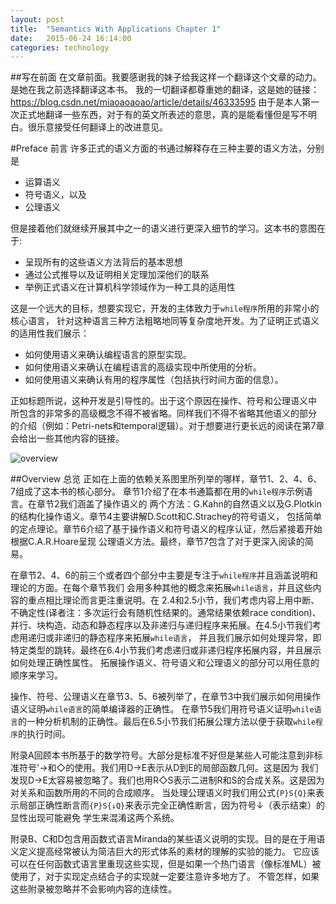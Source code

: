 ```yaml
--- 
layout: post 
title:  "Semantics With Applications Chapter 1" 
date:   2015-06-24 16:14:00 
categories: technology 
--- 
```



##写在前面
在文章前面。我要感谢我的妹子给我这样一个翻译这个文章的动力。是她在我之前选择翻译这本书。
我的一切翻译都尊重她的翻译，这是她的链接：<https://blog.csdn.net/miaoaoaoao/article/details/46333595>
由于是本人第一次正式地翻译一些东西，对于有的英文所表述的意思，真的是能看懂但是写不明白。很乐意接受任何翻译上的改进意见。

#Preface 前言
许多正式的语义方面的书通过解释存在三种主要的语义方法，分别是

- 运算语义
- 符号语义，以及
- 公理语义

但是接着他们就继续开展其中之一的语义进行更深入细节的学习。这本书的意图在于:

- 呈现所有的这些语义方法背后的基本思想
- 通过公式推导以及证明相关定理加深他们的联系
- 举例正式语义在计算机科学领域作为一种工具的适用性

这是一个远大的目标，想要实现它，开发的主体致力于```while程序```所用的非常小的核心语言，
针对这种语言三种方法粗略地同等复杂度地开发。为了证明正式语义的适用性我们展示：

- 如何使用语义来确认编程语言的原型实现。
- 如何使用语义来确认在编程语言的高级实现中所使用的分析。
- 如何使用语义来确认有用的程序属性（包括执行时间方面的信息）。

正如标题所说，这种开发是引导性的。出于这个原因在操作、符号和公理语义中
所包含的非常多的高级概念不得不被省略。同样我们不得不省略其他语义的部分
的介绍（例如：Petri-nets和temporal逻辑）。对于想要进行更长远的阅读在第7章
会给出一些其他内容的链接。

![overview]({{site.url}}/assets/semantics-with-apps-resources/Preface-overview.png)

##Overview 总览
正如在上面的依赖关系图里所列举的哪样，章节1、2、4、6、7组成了这本书的核心部分。
章节1介绍了在本书通篇都在用的```while程序```示例语言。在章节2我们涵盖了操作语义的
两个方法：G.Kahn的自然语义以及G.Plotkin的结构化操作语义。章节4主要讲解D.Scott和C.Strachey的符号语义，
包括简单的定点理论。章节6介绍了基于操作语义和符号语义的程序认证，然后紧接着开始根据C.A.R.Hoare呈现
公理语义方法。最终，章节7包含了对于更深入阅读的简易。

在章节2、4、6的前三个或者四个部分中主要是专注于```while程序```并且涵盖说明和理论的方面。在每个章节我们
会用多种其他的概念来拓展```while语言```，并且这些内容的重点相比理论而言更注重说明。在
2.4和2.5小节，我们考虑内容上用中断、不确定性(译者注：多次运行会有随机性结果的。通常结果依赖race condition)、
并行、块构造、动态和静态程序以及非递归与递归程序来拓展。在4.5小节我们考虑用递归或非递归的静态程序来拓展```while语言```，
并且我们展示如何处理异常，即特定类型的跳转。最终在6.4小节我们考虑递归或非递归程序拓展内容，并且展示如何处理正确性属性。
拓展操作语义、符号语义和公理语义的部分可以用任意的顺序来学习。

操作、符号、公理语义在章节3、5、6被列举了，在章节3中我们展示如何用操作语义证明```while语言```的简单编译器的正确性。
在章节5我们用符号语义证明```while语言```的一种分析机制的正确性。最后在6.5小节我们拓展公理方法以便于获取```while程序```的执行时间。

附录A回顾本书所基于的数学符号。大部分是标准不好但是某些人可能注意到非标准符号'->和◇的使用。我们用D→E表示从D到E的局部函数几何。这是因为
我们发现D→E太容易被忽略了。我们也用R◇S表示二进制R和S的合成关系。这是因为对关系和函数所用的不同的合成顺序。
当处理公理语义时我们用公式```{P}S{Q}```来表示局部正确性断言而```{P}S{↓Q}```来表示完全正确性断言，因为符号↓（表示结束）的显性出现可能避免
学生来混淆这两个系统。

附录B、C和D包含用函数式语言Miranda的某些语义说明的实现。目的是在于用语义定义提高经常被认为简洁巨大的形式体系的素材的理解的实验的能力。
它应该可以在任何函数式语言里重现这些实现，但是如果一个热门语言（像标准ML）被使用了，对于实现定点结合子的实现就一定要注意许多地方了。
不管怎样，如果这些附录被忽略并不会影响内容的连续性。